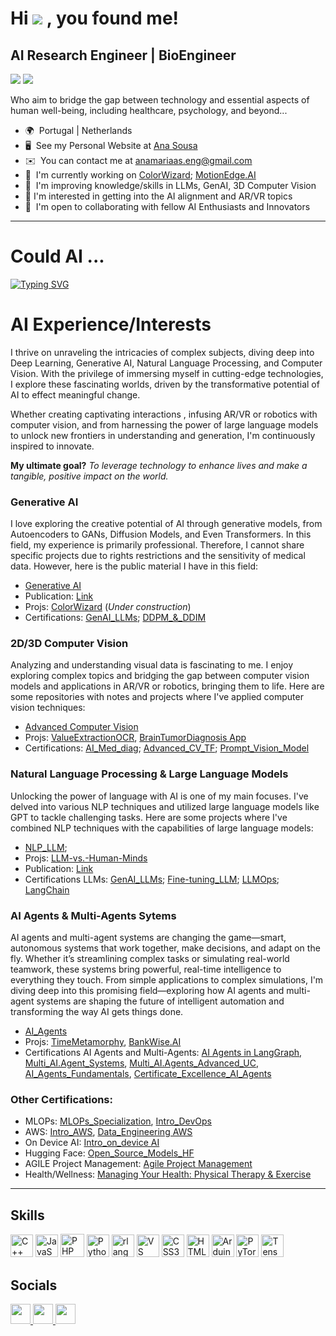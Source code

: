 <!--## Hi there 👋

**AMfeta99/AMfeta99** is a ✨ _special_ ✨ repository because its `README.md` (this file) appears on your GitHub profile.

Here are some ideas to get you started:

- 🔭 I’m currently working on ...
- 🌱 I’m currently learning ...
- 👯 I’m looking to collaborate on ...
- 🤔 I’m looking for help with ...
- 💬 Ask me about ...
- 📫 How to reach me: ...
- 😄 Pronouns: ...
- ⚡ Fun fact: ...
-->

Hi ![](https://user-images.githubusercontent.com/18350557/176309783-0785949b-9127-417c-8b55-ab5a4333674e.gif) , you found me!
=================================================================================================================================

AI Research Engineer | BioEngineer
----------------------------------
![](https://komarev.com/ghpvc/?username=your-github-AMfeta99&color=blue&style=for-the-badge)  <a href="https://www.github.com/AMfeta99" target="_blank" rel="noreferrer"><img
src="https://img.shields.io/github/followers/AMfeta99?logo=github&style=for-the-badge&color=0891b2&labelColor=1c1917" /></a>

Who aim to bridge the gap between technology and essential aspects of human well-being, including healthcare, psychology, and beyond...

* 🌍  Portugal | Netherlands
* 🖥️  See my Personal Website at [Ana Sousa](http://amfeta99.github.io/)
* ✉️  You can contact me at [anamariaas.eng@gmail.com](mailto:anamariaas.eng@gmail.com)
* 🚀  I'm currently working on [ColorWizard](https://github.com/AMfeta99/Generative_AI/tree/main/ColorWizard); [MotionEdge.AI](https://github.com/AMfeta99/MotionEdge.AI)
* 🧠  I'm improving knowledge/skills in LLMs, GenAI, 3D Computer Vision
* 🤔  I'm interested in getting into the AI alignment and AR/VR topics
* 🤝  I'm open to collaborating with fellow AI Enthusiasts and Innovators

----------------------------------
# Could AI ... 
[![Typing SVG](https://readme-typing-svg.demolab.com?font=Fira+Code&weight=600&duration=5100&pause=1000&random=false&width=650&lines=Be+Our+Greatest+Ally%3F;Understand+Us%3F;Extend+Our+Lives+Through+Early+Disease+Diagnosis%3F;Be+Key+to+solve+Humanity's+Greatest+Challenges%3F;Overcome+the+Barriers+of+Distance+with+AR%2FVR%3F;Help+Us+Unlock+the+Mysteries+of+our+DNA%3F;Provide+deeper+insights+into+the+Universe%3F)](https://git.io/typing-svg)


# AI Experience/Interests
I thrive on unraveling the intricacies of complex subjects, diving deep into Deep Learning, Generative AI, Natural Language Processing, and Computer Vision. With the privilege of immersing myself in cutting-edge technologies, I explore these fascinating worlds, driven by the transformative potential of AI to effect meaningful change.


Whether creating captivating interactions , infusing AR/VR or robotics with computer vision, and from harnessing the power of large language models to unlock new frontiers in understanding and generation, I'm continuously inspired to innovate. 

**My ultimate goal?** _To leverage technology to enhance lives and make a tangible, positive impact on the world._

### Generative AI
I love exploring the creative potential of AI through generative models, from Autoencoders to GANs, Diffusion Models, and Even Transformers. In this field, my experience is primarily professional. Therefore, I cannot share specific projects due to rights restrictions and the sensitivity of medical data. However, here is the public material I have in this field:
- [Generative AI](https://github.com/AMfeta99/Generative_AI/tree/main)
- Publication: [Link](https://www.sciencedirect.com/science/article/pii/S1746809423010431?via%3Dihub)
- Projs: [ColorWizard](https://github.com/AMfeta99/Generative_AI/tree/main/ColorWizard) (_Under construction_)
- Certifications: [GenAI_LLMs](https://www.coursera.org/account/accomplishments/certificate/Y2C2XJL6JMPW); [DDPM_&_DDIM](https://learn.deeplearning.ai/accomplishments/66cefb99-0382-4ebf-9379-84032f7d1249?usp=sharing)

### 2D/3D Computer Vision
Analyzing and understanding visual data is fascinating to me. I enjoy exploring complex topics and bridging the gap between computer vision models and applications in AR/VR or robotics, bringing them to life. Here are some repositories with notes and projects where I've applied computer vision techniques:
 - [Advanced Computer Vision](https://github.com/AMfeta99/Advanced_Computer_Vision) 
 - Projs: [ValueExtractionOCR](https://github.com/AMfeta99/Klippa_ML_assessment_AnaSousa), [BrainTumorDiagnosis App](https://github.com/AMfeta99/Advanced_Computer_Vision/tree/main/Computer_Vision_HF/brain_tumor_diagnosis_app_HF)
 - Certifications: [AI_Med_diag](https://www.coursera.org/account/accomplishments/certificate/Y6W58TZVBGA3); [Advanced_CV_TF](https://www.coursera.org/account/accomplishments/certificate/DDXQAQBTVVTA); [Prompt_Vision_Model](https://learn.deeplearning.ai/accomplishments/42188bdb-dfc6-4611-b937-976fd590ed19?usp=sharing)
 <!-- - [3D Deep learning](https://github.com/AMfeta99/3D_DeepLearning) (_Under construction_) -->

### Natural Language Processing & Large Language Models
Unlocking the power of language with AI is one of my main focuses. I've delved into various NLP techniques and utilized large language models like GPT to tackle challenging tasks. Here are some projects where I've combined NLP techniques with the capabilities of large language models:
- [NLP_LLM](https://github.com/AMfeta99/NLP_LLM); 
- Projs: [LLM-vs.-Human-Minds](https://github.com/AMfeta99/LLM-vs.-Human-Minds)
- Publication: [Link](https://repositorio-aberto.up.pt/handle/10216/144617) 
- Certifications LLMs: [GenAI_LLMs](https://www.coursera.org/account/accomplishments/certificate/Y2C2XJL6JMPW); [Fine-tuning_LLM](https://learn.deeplearning.ai/accomplishments/0478e5ad-9140-472d-a957-9fcd441a2073?usp=sharing); [LLMOps](https://learn.deeplearning.ai/accomplishments/10ca5b0b-28b4-42e2-a909-5b6e6a81c8d2?usp=sharing);  [LangChain](https://learn.deeplearning.ai/accomplishments/653c0853-4f9e-47b2-8fd0-c85499664c9a?usp=sharing)

 
### AI Agents & Multi-Agents Sytems
AI agents and multi-agent systems are changing the game—smart, autonomous systems that work together, make decisions, and adapt on the fly. Whether it’s streamlining complex tasks or simulating real-world teamwork, these systems bring powerful, real-time intelligence to everything they touch. From simple applications to complex simulations, I'm diving deep into this promising field—exploring how AI agents and multi-agent systems are shaping the future of intelligent automation and transforming the way AI gets things done.

- [AI_Agents](https://github.com/AMfeta99/NLP_LLM/tree/main/AI_Agents)
- Projs: [TimeMetamorphy](https://github.com/AMfeta99/NLP_LLM/tree/main/AI_Agents/TimeMetamorphy), [BankWise.AI](https://github.com/AMfeta99/BankWise.AI_AnaSousa)
- Certifications AI Agents and Multi-Agents: [AI Agents in LangGraph](https://www.deeplearning.ai/short-courses/ai-agents-in-langgraph/),  [Multi_AI.Agent_Systems](https://learn.deeplearning.ai/accomplishments/69d70f04-ea1b-4eb3-b21a-ef3194434510?usp=sharing), [Multi_AI.Agents_Advanced_UC](https://learn.deeplearning.ai/accomplishments/481db1cf-eefd-4a97-ae70-1ecd6b9487d3?usp=sharing), [AI_Agents_Fundamentals](https://cdn-lfs-us-1.hf.co/repos/f2/34/f2344151f60f6027c436821dc61cf3f27a46435de57df8df50ad02b5acca7c07/62bd3ddbb8b0f24a3436c87e9e3db9ebf7d6b7cfe81c85319204b8981f997c81?response-content-disposition=inline%3B+filename*%3DUTF-8%27%272025-05-29.png%3B+filename%3D%222025-05-29.png%22%3B&response-content-type=image%2Fpng&Expires=1750930145&Policy=eyJTdGF0ZW1lbnQiOlt7IkNvbmRpdGlvbiI6eyJEYXRlTGVzc1RoYW4iOnsiQVdTOkVwb2NoVGltZSI6MTc1MDkzMDE0NX19LCJSZXNvdXJjZSI6Imh0dHBzOi8vY2RuLWxmcy11cy0xLmhmLmNvL3JlcG9zL2YyLzM0L2YyMzQ0MTUxZjYwZjYwMjdjNDM2ODIxZGM2MWNmM2YyN2E0NjQzNWRlNTdkZjhkZjUwYWQwMmI1YWNjYTdjMDcvNjJiZDNkZGJiOGIwZjI0YTM0MzZjODdlOWUzZGI5ZWJmN2Q2YjdjZmU4MWM4NTMxOTIwNGI4OTgxZjk5N2M4MT9yZXNwb25zZS1jb250ZW50LWRpc3Bvc2l0aW9uPSomcmVzcG9uc2UtY29udGVudC10eXBlPSoifV19&Signature=t2RGHVcnlzSHWz%7EZVBMoM3ILi7Ddy7mla0mAI6BWP%7Eb8gw0oR3oC9YnyIPB1Le9Z4s8j2k6HnTrM99d-0s3P1%7EURfkdVQOOCQh51VuOC%7EQgPW%7EFdtT2q-KStn4nBD3Eb46dbCQ7-dP31Cyj3jRphWo60CnadT6J3scIkzPiue2nOxSkO-HltkCObY7nBwtDoII05GooEcvbxn3hEnzyNeYGDQ6VKm%7EujystOg4ABr1FbNqmVROTb8K9LczFYH15KZjTDt9tsXM7kaqim4BYdq07qVs5ibOHzn0I9LzxT6FChJdId9EsyRXUJ41JOTzmbdMrF9n7Qri65N-CtghdFmw__&Key-Pair-Id=K24J24Z295AEI9), [Certificate_Excellence_AI_Agents](https://huggingface.co/datasets/agents-course/final-certificates/resolve/main/certificates/AMfeta99/2025-06-26.png)

### Other Certifications:
- MLOPs: [MLOPs_Specialization](https://www.coursera.org/account/accomplishments/specialization/certificate/VXSBJE9ZVNMC), [Intro_DevOps](https://www.mygreatlearning.com/certificate/RNHWWXNQ)
- AWS: [Intro_AWS](https://coursera.org/share/f0bc5e7f70ab2e637570a7b8b8a0705a), [Data_Engineering AWS](https://www.coursera.org/account/accomplishments/verify/T7NDL46DPZCJ)
- On Device AI: [Intro_on_device AI](https://learn.deeplearning.ai/accomplishments/7e64d58f-794a-43ac-a999-5503d27f576b?usp=sharing)
- Hugging Face: [Open_Source_Models_HF](https://learn.deeplearning.ai/accomplishments/edd7e688-043e-4a76-8710-73f8fe9bebb7?usp=sharing)
- AGILE Project Management: [Agile Project Management](https://www.coursera.org/account/accomplishments/verify/L7HJBYCTZ4HR)
- Health/Wellness: [Managing Your Health: Physical Therapy & Exercise](https://www.coursera.org/account/accomplishments/verify/FKW8NIBOHN1A)

----------------------------------------------------------
## Skills


<p align="left">
<a href="https://docs.microsoft.com/en-us/cpp/?view=msvc-170" target="_blank" rel="noreferrer"><img src="https://raw.githubusercontent.com/danielcranney/readme-generator/main/public/icons/skills/cplusplus-colored.svg" width="36" height="36" alt="C++" /></a> <a href="https://developer.mozilla.org/en-US/docs/Web/JavaScript" target="_blank" rel="noreferrer"><img src="https://raw.githubusercontent.com/danielcranney/readme-generator/main/public/icons/skills/javascript-colored.svg" width="36" height="36" alt="JavaScript" /></a> <a href="https://www.php.net/" target="_blank" rel="noreferrer"><img src="https://raw.githubusercontent.com/danielcranney/readme-generator/main/public/icons/skills/php-colored.svg" width="38" height="37" alt="PHP" /></a> <a href="https://www.python.org/" target="_blank" rel="noreferrer"><img src="https://raw.githubusercontent.com/danielcranney/readme-generator/main/public/icons/skills/python-colored.svg" width="36" height="36" alt="Python" /></a> <a href="https://www.r-project.org/" target="_blank" rel="noreferrer"><img src="https://raw.githubusercontent.com/danielcranney/readme-generator/main/public/icons/skills/rlang-colored.svg" width="36" height="36" alt="rlang" /></a> <a href="https://code.visualstudio.com/" target="_blank" rel="noreferrer"><img src="https://raw.githubusercontent.com/danielcranney/readme-generator/main/public/icons/skills/visualstudiocode.svg" width="36" height="36" alt="VS Code" /></a> <a href="https://www.w3.org/TR/CSS/#css" target="_blank" rel="noreferrer"><img src="https://raw.githubusercontent.com/danielcranney/readme-generator/main/public/icons/skills/css3-colored.svg" width="36" height="36" alt="CSS3" /></a> <a href="https://developer.mozilla.org/en-US/docs/Glossary/HTML5" target="_blank" rel="noreferrer"><img src="https://raw.githubusercontent.com/danielcranney/readme-generator/main/public/icons/skills/html5-colored.svg" width="36" height="36" alt="HTML5" /></a> <a href="https://store.arduino.cc/?gclid=Cj0KCQjw2eilBhCCARIsAG0Pf8uueBifykWcsSS4LPESeGQfxGVKJYnzV7bz471XfknQJy_1VINVWM8aAkLtEALw_wcB" target="_blank" rel="noreferrer"><img src="https://raw.githubusercontent.com/danielcranney/readme-generator/main/public/icons/skills/arduino-colored.svg" width="36" height="36" alt="Arduino" /></a> <a href="https://pytorch.org/" target="_blank" rel="noreferrer"><img src="https://raw.githubusercontent.com/danielcranney/readme-generator/main/public/icons/skills/pytorch-colored.svg" width="36" height="36" alt="PyTorch" /></a> <a href="https://www.tensorflow.org/" target="_blank" rel="noreferrer"><img src="https://raw.githubusercontent.com/danielcranney/readme-generator/main/public/icons/skills/tensorflow-colored.svg" width="36" height="36" alt="TensorFlow" /></a>
</p>


## Socials

<p align="left"> <a href="https://discord.com/users/anamaria4858" target="_blank" rel="noreferrer"> <picture> <source media="(prefers-color-scheme: dark)" srcset="https://raw.githubusercontent.com/danielcranney/readme-generator/main/public/icons/socials/discord-dark.svg" /> <source media="(prefers-color-scheme: light)" srcset="https://raw.githubusercontent.com/danielcranney/readme-generator/main/public/icons/socials/discord.svg" /> <img src="https://raw.githubusercontent.com/danielcranney/readme-generator/main/public/icons/socials/discord.svg" width="32" height="32" /> </picture> </a> <a href="https://www.github.com/AMfeta99" target="_blank" rel="noreferrer"> <picture> <source media="(prefers-color-scheme: dark)" srcset="https://raw.githubusercontent.com/danielcranney/readme-generator/main/public/icons/socials/github-dark.svg" /> <source media="(prefers-color-scheme: light)" srcset="https://raw.githubusercontent.com/danielcranney/readme-generator/main/public/icons/socials/github.svg" /> <img src="https://raw.githubusercontent.com/danielcranney/readme-generator/main/public/icons/socials/github.svg" width="32" height="32" /> </picture> </a> <a href="https://www.linkedin.com/in/ana-maria-sousa-bioeng/" target="_blank" rel="noreferrer"> <picture> <source media="(prefers-color-scheme: dark)" srcset="https://raw.githubusercontent.com/danielcranney/readme-generator/main/public/icons/socials/linkedin-dark.svg" /> <source media="(prefers-color-scheme: light)" srcset="https://raw.githubusercontent.com/danielcranney/readme-generator/main/public/icons/socials/linkedin.svg" /> <img src="https://raw.githubusercontent.com/danielcranney/readme-generator/main/public/icons/socials/linkedin.svg" width="32" height="32" /> </picture> </a></p>
<!--
[![trophy](https://github-profile-trophy.vercel.app/?username=AMfeta99&theme=onedark)](https://github.com/ryo-ma/github-profile-trophy)
-->

<!--
### Badges

<b>My GitHub Stats</b>

<a href="http://www.github.com/AMfeta99"><img src="https://github-readme-stats.vercel.app/api?username=AMfeta99&show_icons=true&hide=&count_private=true&title_color=0891b2&text_color=ffffff&icon_color=0891b2&bg_color=1c1917&hide_border=true&show_icons=true" alt="AMfeta99's GitHub stats" /></a>

<a href="http://www.github.com/AMfeta99"><img src="https://github-readme-streak-stats.herokuapp.com/?user=AMfeta99&stroke=ffffff&background=1c1917&ring=0891b2&fire=0891b2&currStreakNum=ffffff&currStreakLabel=0891b2&sideNums=ffffff&sideLabels=ffffff&dates=ffffff&hide_border=true" /></a>

<a href="http://www.github.com/AMfeta99"><img src="https://github-readme-activity-graph.cyclic.app/graph?username=AMfeta99&bg_color=1c1917&color=ffffff&line=0891b2&point=ffffff&area_color=1c1917&area=true&hide_border=true&custom_title=GitHub%20Commits%20Graph" alt="GitHub Commits Graph" /></a>

<a href="https://github.com/AMfeta99" align="left"><img src="https://github-readme-stats.vercel.app/api/top-langs/?username=AMfeta99&langs_count=10&title_color=0891b2&text_color=ffffff&icon_color=0891b2&bg_color=1c1917&hide_border=true&locale=en&custom_title=Top%20%Languages" alt="Top Languages" /></a>
-->

<!--
<b>Top Repositories</b>

<div width="100%" align="center"><a href="https://github.com/AMfeta99/Advanced_Computer_Vision" align="left"><img align="left" width="45%" src="https://github-readme-stats.vercel.app/api/pin/?username=AMfeta99&repo=Advanced_Computer_Vision&title_color=0891b2&text_color=ffffff&icon_color=0891b2&bg_color=1c1917&hide_border=true&locale=en" /></a><a href="https://github.com/AMfeta99/NLP_LLM" align="right"><img align="right" width="45%" src="https://github-readme-stats.vercel.app/api/pin/?username=AMfeta99&repo=NLP_LLM&title_color=0891b2&text_color=ffffff&icon_color=0891b2&bg_color=1c1917&hide_border=true&locale=en" /></a></div><br /><br /><br /><br /><br /><br /><br />
-->

